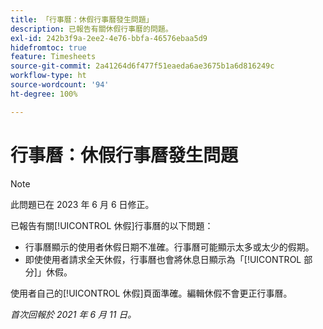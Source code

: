 ```yaml
---
title: 「行事曆：休假行事曆發生問題」
description: 已報告有關休假行事曆的問題。
exl-id: 242b3f9a-2ee2-4e76-bbfa-46576ebaa5d9
hidefromtoc: true
feature: Timesheets
source-git-commit: 2a41264d6f477f51eaeda6ae3675b1a6d816249c
workflow-type: ht
source-wordcount: '94'
ht-degree: 100%

---
```


# 行事曆：休假行事曆發生問題

>[!NOTE]
>
>此問題已在 2023 年 6 月 6 日修正。

已報告有關[!UICONTROL 休假]行事曆的以下問題：

* 行事曆顯示的使用者休假日期不准確。行事曆可能顯示太多或太少的假期。
* 即使使用者請求全天休假，行事曆也會將休息日顯示為「[!UICONTROL 部分]」休假。

使用者自己的[!UICONTROL 休假]頁面準確。編輯休假不會更正行事曆。

_首次回報於 2021 年 6 月 11 日。_
